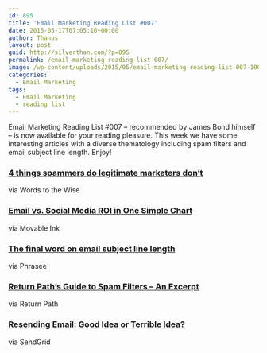 ```yaml
---
id: 895
title: 'Email Marketing Reading List #007'
date: 2015-05-17T07:05:16+00:00
author: Thanos
layout: post
guid: http://silverthan.com/?p=895
permalink: /email-marketing-reading-list-007/
image: /wp-content/uploads/2015/05/email-marketing-reading-list-007-100x100.jpg
categories:
  - Email Marketing
tags:
  - Email Marketing
  - reading list
---
```

Email Marketing Reading List #007 &#8211; recommended by James Bond himself &#8211; is now available for your reading pleasure. This week we have some interesting articles with a diverse thematology including spam filters and email subject line length. Enjoy!

### [4 things spammers do legitimate marketers don’t](https://wordtothewise.com/2015/05/4-things-spammers-do-legitimate-marketers-dont/)

via Words to the Wise

### [Email vs. Social Media ROI in One Simple Chart](http://blog.movableink.com/email-vs-social-media-roi/)

via Movable Ink

### [The final word on email subject line length](https://phrasee.co/the-final-word-on-email-subject-line-length/)

via Phrasee

### [Return Path&#8217;s Guide to Spam Filters &#8211; An Excerpt](http://blog.returnpath.com/blog/dana-hutens-blog/return-paths-guide-to-spam-filters-an-excerpt)

via Return Path

### [Resending Email: Good Idea or Terrible Idea?](https://sendgrid.com/blog/resending-email-good-idea-terrible-idea/)

via SendGrid